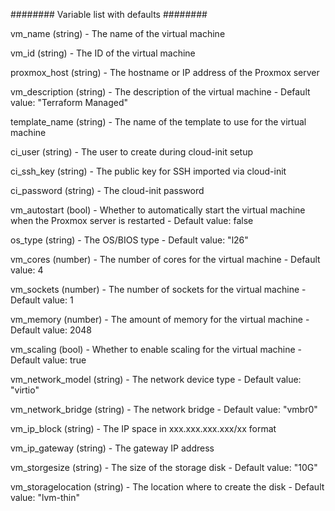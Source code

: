 ######## Variable list with defaults ########

vm_name (string)
    - The name of the virtual machine

vm_id (string)
    - The ID of the virtual machine

proxmox_host (string)
    - The hostname or IP address of the Proxmox server

vm_description (string)
    - The description of the virtual machine
    - Default value: "Terraform Managed"

template_name (string)
    - The name of the template to use for the virtual machine

ci_user (string)
    - The user to create during cloud-init setup

ci_ssh_key (string)
    - The public key for SSH imported via cloud-init

ci_password (string)
    - The cloud-init password

vm_autostart (bool)
    - Whether to automatically start the virtual machine when the Proxmox server is restarted
    - Default value: false

os_type (string)
    - The OS/BIOS type
    - Default value: "l26"

vm_cores (number)
    - The number of cores for the virtual machine
    - Default value: 4

vm_sockets (number)
    - The number of sockets for the virtual machine
    - Default value: 1

vm_memory (number)
    - The amount of memory for the virtual machine
    - Default value: 2048

vm_scaling (bool)
    - Whether to enable scaling for the virtual machine
    - Default value: true

vm_network_model (string)
    - The network device type
    - Default value: "virtio"

vm_network_bridge (string)
    - The network bridge
    - Default value: "vmbr0"

vm_ip_block (string)
    - The IP space in xxx.xxx.xxx.xxx/xx format

vm_ip_gateway (string)
    - The gateway IP address

vm_storgesize (string)
    - The size of the storage disk
    - Default value: "10G"

vm_storagelocation (string)
    - The location where to create the disk
    - Default value: "lvm-thin"
